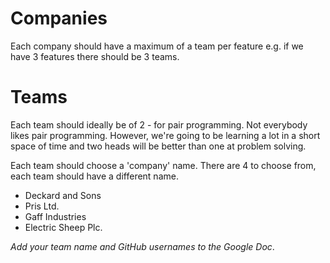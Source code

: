 # Companies

Each company should have a maximum of a team per feature e.g. if we have 3 features
there should be 3 teams.

# Teams

Each team should ideally be of 2 - for pair programming. Not everybody likes
pair programming. However, we're going to be learning a lot in a short space of
time and two heads will be better than one at problem solving.

Each team should choose a 'company' name. There are 4 to choose from, each team should have a different name.

- Deckard and Sons
- Pris Ltd.
- Gaff Industries
- Electric Sheep Plc.

*Add your team name and GitHub usernames to the Google Doc*.
